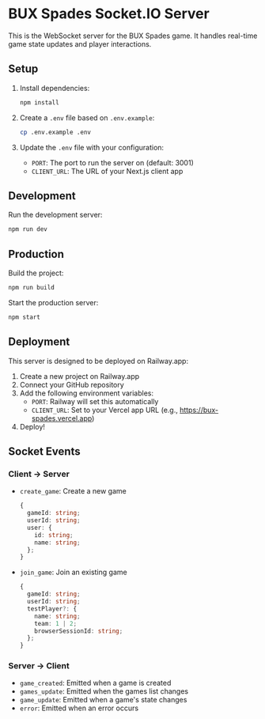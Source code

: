 # BUX Spades Socket.IO Server

This is the WebSocket server for the BUX Spades game. It handles real-time game state updates and player interactions.

## Setup

1. Install dependencies:
   ```bash
   npm install
   ```

2. Create a `.env` file based on `.env.example`:
   ```bash
   cp .env.example .env
   ```

3. Update the `.env` file with your configuration:
   - `PORT`: The port to run the server on (default: 3001)
   - `CLIENT_URL`: The URL of your Next.js client app

## Development

Run the development server:
```bash
npm run dev
```

## Production

Build the project:
```bash
npm run build
```

Start the production server:
```bash
npm start
```

## Deployment

This server is designed to be deployed on Railway.app:

1. Create a new project on Railway.app
2. Connect your GitHub repository
3. Add the following environment variables:
   - `PORT`: Railway will set this automatically
   - `CLIENT_URL`: Set to your Vercel app URL (e.g., https://bux-spades.vercel.app)
4. Deploy!

## Socket Events

### Client -> Server

- `create_game`: Create a new game
  ```typescript
  {
    gameId: string;
    userId: string;
    user: {
      id: string;
      name: string;
    };
  }
  ```

- `join_game`: Join an existing game
  ```typescript
  {
    gameId: string;
    userId: string;
    testPlayer?: {
      name: string;
      team: 1 | 2;
      browserSessionId: string;
    };
  }
  ```

### Server -> Client

- `game_created`: Emitted when a game is created
- `games_update`: Emitted when the games list changes
- `game_update`: Emitted when a game's state changes
- `error`: Emitted when an error occurs 